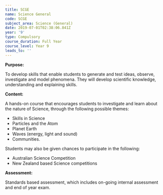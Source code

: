 ```yaml
---
title: SCGE
name: Science General
code: SCGE
subject_area: Science (General)
date: 2019-07-01T02:38:06.841Z
year: '9'
type: Compulsory
course_duration: Full Year
course_level: Year 9
leads_to: ''
---
```

**Purpose:**

To develop skills that enable students to generate and test ideas, observe, investigate and model phenomena. They will develop scientific knowledge, understanding and explaining skills.

**Content:**

A hands-on course that encourages students to investigate and learn about the nature of Science, through the following possible themes:

* Skills in Science
* Particles and the Atom
* Planet Earth
* Waves (energy, light and sound)
* Communities.

Students may also be given chances to participate in the following:

* Australian Science Competition
* New Zealand based Science competitions

**Assessment:**

Standards based assessment, which includes on-going internal assessment and end of year exam.
